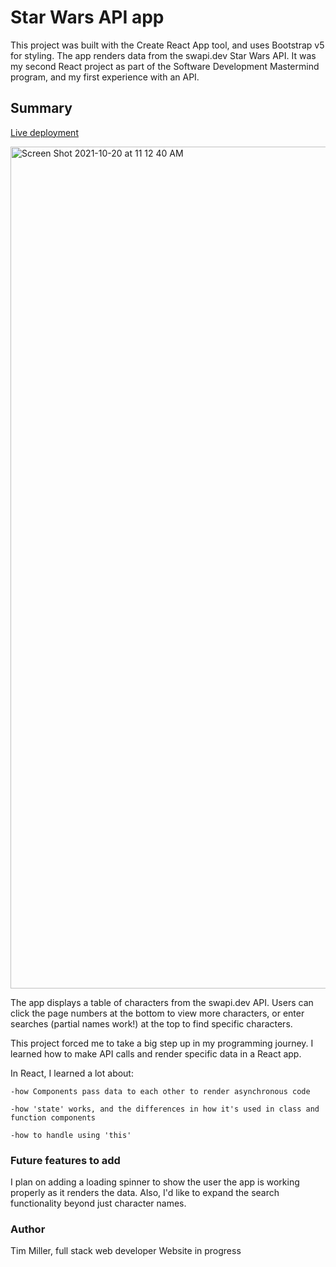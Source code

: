 # Star Wars API app

This project was built with the Create React App tool, and uses Bootstrap v5 for styling.  The app renders data from the swapi.dev Star Wars API.  It was my second React project as part of the Software Development Mastermind program, and my first experience with an API.

## Summary

[Live deployment](https://star-wars-api-app-1.herokuapp.com)

<img width="1347" alt="Screen Shot 2021-10-20 at 11 12 40 AM" src="https://user-images.githubusercontent.com/80060826/138121005-b3b1c2b0-ffd0-4ce2-b1dd-ae48541c94c2.png">

The app displays a table of characters from the swapi.dev API.  Users can click the page numbers at the bottom to view more characters, or enter searches (partial names work!) at the top to find specific characters.

This project forced me to take a big step up in my programming journey.  I learned how to make API calls and render specific data in a React app.

In React, I learned a lot about:

    -how Components pass data to each other to render asynchronous code
    
    -how 'state' works, and the differences in how it's used in class and function components
    
    -how to handle using 'this'
  
### Future features to add
I plan on adding a loading spinner to show the user the app is working properly as it renders the data.
Also, I'd like to expand the search functionality beyond just character names.

### Author
Tim Miller, full stack web developer
Website in progress
